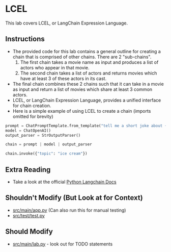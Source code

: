 # LCEL

This lab covers LCEL, or LangChain Expression Language.

## Instructions
- The provided code for this lab contains a general outline for creating a chain that is comprised of other chains. There are 2 "sub-chains".
    1. The first chain takes a movie name as input and produces a list of actors who appear in that movie.
    2. The second chain takes a list of actors and returns movies which have at least 3 of these actors in its cast.
- The final chain combines these 2 chains such that it can take in a movie as input and return a list of movies which share at least 3 common actors.
- LCEL, or LangChain Expression Language, provides a unified interface for chain creation.
- Here is a simple example of using LCEL to create a chain (imports omitted for brevity)
```python
prompt = ChatPromptTemplate.from_template("tell me a short joke about {topic}")
model = ChatOpenAI()
output_parser = StrOutputParser()

chain = prompt | model | output_parser

chain.invoke({"topic": "ice cream"})
```

## Extra Reading
- Take a look at the official [Python Langchain Docs](https://python.langchain.com/docs/expression_language/get_started)

## Shouldn't Modify (But Look at for Context)
- [src/main/app.py](src/main/app.py) (Can also run this for manual testing)
- [src/test/test.py](src/test/test.py)

## Should Modify
- [src/main/lab.py](src/main/lab.py) - look out for TODO statements
